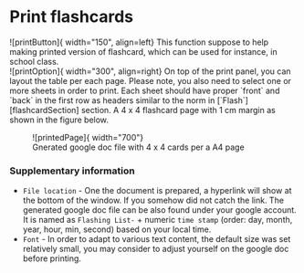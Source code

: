 
# Print flashcards

<div style="display: flex; align-items: center;" markdown>
![printButton]{ width="150", align=left}
This function suppose to help making printed version of flashcard, which can be used for instance, in school class. 
</div>


<div style="display: flex; align-items: center;" markdown>
![printOption]{ width="300", align=right}
On top of the print panel, you can layout the table per each page. Please note, you also need to select one or more sheets in order to print. Each sheet should have proper `front` and `back` in the first row as headers similar to the norm in [`Flash`][flashcardSection] section. A 4 x 4 flashcard page with 1 cm margin as shown in the figure below. 
</div>


<figure markdown>
![printedPage]{ width="700"}
  <figcaption>Gnerated google doc file with 4 x 4 cards per a A4 page </figcaption>
</figure>



### Supplementary information

* `File location` - One the document is prepared, a hyperlink will show at the bottom of the window. If you somehow did not catch the link. The generated google doc file can be also found under your google account. It is named as `Flashing List-` + numeric `time stamp` (order: day, month, year, hour, min, second) based on your local time.
* `Font` - In order to adapt to various text content, the default size was set relatively small, you may consider to adjust yourself on the google doc before printing.



[printButton]: ./assets/images/print_button.png
[printOption]: ./assets/images/print_option.png
[printedPage]: ./assets/images/printed_page.png
[flashcardSection]: ./index.md#flashcards




